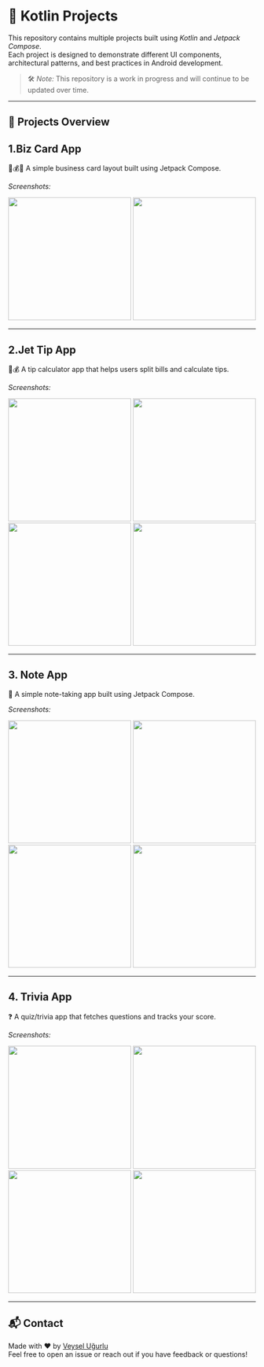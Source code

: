 # 🚀 Kotlin Projects

This repository contains multiple projects built using *Kotlin* and *Jetpack Compose*.  
Each project is designed to demonstrate different UI components, architectural patterns, and best practices in Android development.

> 🛠 *Note:* This repository is a work in progress and will continue to be updated over time.

---

## 📱 Projects Overview


## 1.Biz Card App  
📇💰📇 A simple business card layout built using Jetpack Compose.

*Screenshots:*  
<p float="left">
  <img src="screenshots/jetBizCard/1.png" width="250" />
  <img src="screenshots/jetBizCard/2.png" width="250" />
</p>


---

## 2.Jet Tip App  
📇💰 A tip calculator app that helps users split bills and calculate tips.

*Screenshots:*  
<p float="left">
  <img src="screenshots/jetCalculator/1.png" width="250" />
  <img src="screenshots/jetCalculator/2.png" width="250" />
   <img src="screenshots/jetCalculator/3.png" width="250" />
   <img src="screenshots/jetCalculator/4.png" width="250" />
</p>

---


## 3. Note App  
📝 A simple note-taking app built using Jetpack Compose.

*Screenshots:*  
<p float="left">
  <img src="screenshots/jetNote/1.png" width="250" />
  <img src="screenshots/jetNote/2.png" width="250" />
  <img src="screenshots/jetNote/3.png" width="250" />
  <img src="screenshots/jetNote/4.png" width="250" />
</p>

---

## 4. Trivia App  
❓ A quiz/trivia app that fetches questions and tracks your score.

*Screenshots:*  
<p float="left">
  <img src="screenshots/jetTriva/1.png" width="250" />
  <img src="screenshots/jetTriva/2.png" width="250" />
  <img src="screenshots/jetTriva/3.png" width="250" />
  <img src="screenshots/jetTriva/4.png" width="250" />
</p>

---

## 📬 Contact

Made with ❤ by [Veysel Uğurlu](https://github.com/VeyselUgurlu)  
Feel free to open an issue or reach out if you have feedback or questions!
